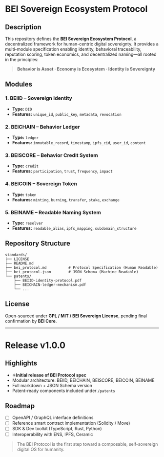 # BEI Sovereign Ecosystem Protocol

## Description

This repository defines the **BEI Sovereign Ecosystem Protocol**, a decentralized framework for human-centric digital sovereignty. It provides a multi-module specification enabling identity, behavioral traceability, reputation scoring, token economics, and decentralized naming—all rooted in the principles:

> **Behavior is Asset · Economy is Ecosystem · Identity is Sovereignty**

## Modules

### 1. BEIID – Sovereign Identity
- **Type:** `DID`
- **Features:** `unique_id`, `public_key`, `metadata`, `revocation`

### 2. BEICHAIN – Behavior Ledger
- **Type:** `ledger`
- **Features:** `immutable_record`, `timestamp`, `ipfs_cid`, `user_id`, `content`

### 3. BEISCORE – Behavior Credit System
- **Type:** `credit`
- **Features:** `participation`, `trust`, `frequency`, `impact`

### 4. BEICOIN – Sovereign Token
- **Type:** `token`
- **Features:** `minting`, `burning`, `transfer`, `stake`, `exchange`

### 5. BEINAME – Readable Naming System
- **Type:** `resolver`
- **Features:** `readable_alias`, `ipfs_mapping`, `subdomain_structure`

## Repository Structure

```
standards/
├── LICENSE
├── README.md
├── bei_protocol.md          # Protocol Specification (Human Readable)
├── bei_protocol.json        # JSON Schema (Machine Readable)
└── patents/
    ├── BEIID-identity-protocol.pdf
    ├── BEICHAIN-ledger-mechanism.pdf
    └── ...
```

## License

Open-sourced under **GPL / MIT / BEI Sovereign License**, pending final confirmation by **BEI Core**.

---

# Release v1.0.0

## Highlights

- ✳**Initial release of BEI Protocol spec**
- Modular architecture: BEIID, BEICHAIN, BEISCORE, BEICOIN, BEINAME
- Full markdown + JSON Schema version
- Patent-ready components included under `/patents`

## Roadmap

- [ ] OpenAPI / GraphQL interface definitions
- [ ] Reference smart contract implementation (Solidity / Move)
- [ ] SDK & Dev toolkit (TypeScript, Rust, Python)
- [ ] Interoperability with ENS, IPFS, Ceramic

> The BEI Protocol is the first step toward a composable, self-sovereign digital OS for humanity.
